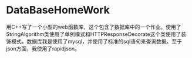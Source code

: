 # DataBaseHomeWork
用C++写了一个小型的web函数库，这个包含了数据库中的一个作业。使用了StringAlgorithm类使用了单例模式和HTTPResponseDecorate这个类使用了装饰模式。数据库我是使用了mysql，并使用了标准的sql语句来查询数据。至于json方面，我使用了rapidjson。
